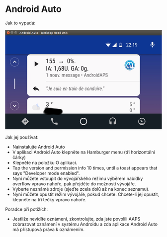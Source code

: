 # Android Auto

Jak to vypadá:

![Snímek 1](../images/Android-auto1.png)

Jak jej používat:

* Nainstalujte Android Auto
* V aplikaci Android Auto klepněte na Hamburger menu (tři horizontální čárky)
* Klepněte na položku O aplikaci.
* Tap the version and permission info 10 times, until a toast appears that says "Developer mode enabled".
* Nyní můžete vstoupit do vývojářského režimu výběrem nabídky overflow vpravo nahoře, pak přejděte do možností vývojáře.
* Vyberte neznámé zdroje (sjeďte zcela dolů až na konec seznamu).
* Nyní můžete opustit režim vývojáře, pokud chcete. Chcete-li jej opustit, klepněte na tři tečky vpravo nahoře.

Poradce při potížích:

* Jestliže nevidíte oznámení, zkontrolujte, zda jste povolili AAPS zobrazovat oznámení v systému Androidu a zda aplikace Android Auto má přístupová práva k oznámením.